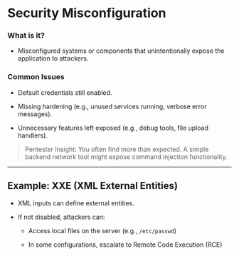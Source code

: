 # Security Misconfiguration

### What is it?

- Misconfigured systems or components that unintentionally expose the application to attackers.
    

### Common Issues

- Default credentials still enabled.
    
- Missing hardening (e.g., unused services running, verbose error messages).
    
- Unnecessary features left exposed (e.g., debug tools, file upload handlers).
    

> Pentester Insight: You often find more than expected. A simple backend network tool might expose command injection functionality.

---

## Example: XXE (XML External Entities)

- XML inputs can define external entities.
    
- If not disabled, attackers can:
    
    - Access local files on the server (e.g., `/etc/passwd`)
        
    - In some configurations, escalate to Remote Code Execution (RCE)